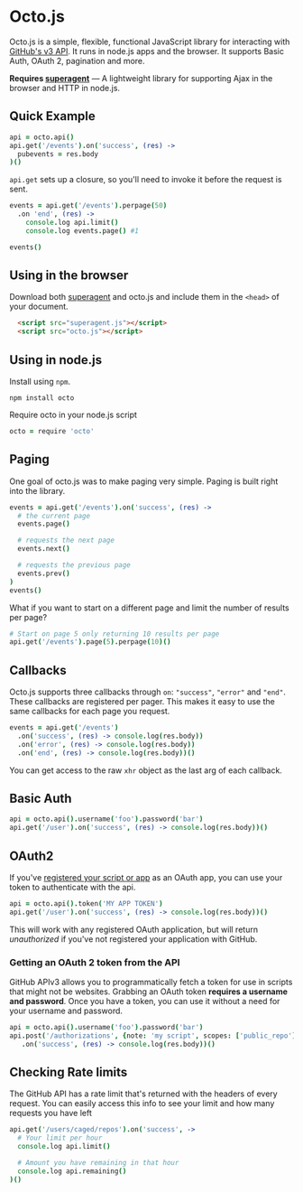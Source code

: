 # Octo.js

Octo.js is a simple, flexible, functional JavaScript library for interacting with [GitHub's v3 API](http://developer.github.com/v3).  It runs in node.js apps and the browser.  It supports Basic Auth, OAuth 2, pagination and more.

**Requires [superagent](https://github.com/visionmedia/superagent)** &mdash; A lightweight library for supporting Ajax in the browser and HTTP in node.js.

## Quick Example

``` coffeescript
api = octo.api()
api.get('/events').on('success', (res) ->
  pubevents = res.body
)()
```

`api.get` sets up a closure, so you'll need to invoke it before the request is sent.

``` coffeescript
events = api.get('/events').perpage(50)
  .on 'end', (res) ->
    console.log api.limit()
    console.log events.page() #1

events()
```

## Using in the browser

Download both [superagent](https://github.com/visionmedia/superagent) and octo.js and include them in the `<head>` of your document.

``` html
  <script src="superagent.js"></script>
  <script src="octo.js"></script>
```

## Using in node.js
Install using `npm`.

``` shell
npm install octo
```
Require octo in your node.js script

```coffeescript
octo = require 'octo'
```

## Paging
One goal of octo.js was to make paging very simple.  Paging is built right into the library.

``` coffeescript
events = api.get('/events').on('success', (res) ->
  # the current page
  events.page()

  # requests the next page
  events.next()

  # requests the previous page
  events.prev()
)
events()
```

What if you want to start on a different page and limit the number of results per page?

```coffeescript
# Start on page 5 only returning 10 results per page
api.get('/events').page(5).perpage(10)()
```

## Callbacks
Octo.js supports three callbacks through `on`: `"success"`, `"error"` and `"end"`.  These callbacks are registered per pager.  This makes it easy to use the same callbacks for each page you request.

```coffeescript
events = api.get('/events')
  .on('success', (res) -> console.log(res.body))
  .on('error', (res) -> console.log(res.body))
  .on('end', (res) -> console.log(res.body))()
```
You can get access to the raw `xhr` object as the last arg of each callback.

## Basic Auth
``` coffeescript
api = octo.api().username('foo').password('bar')
api.get('/user').on('success', (res) -> console.log(res.body))()
```

## OAuth2
If you've [registered your script or app](https://github.com/settings/applications/new) as an OAuth app, you can use your token to authenticate with the api.

```coffeescript
api = octo.api().token('MY APP TOKEN')
api.get('/user').on('success', (res) -> console.log(res.body))()
```

This will work with any registered OAuth application, but will return *unauthorized* if you've not registered your application with GitHub.

### Getting an OAuth 2 token from the API
GitHub APIv3 allows you to programmatically fetch a token for use in scripts that might not be websites.  Grabbing an OAuth token **requires a username and password**.  Once you have a token, you can use it without a need for your username and password.

```coffeescript
api = octo.api().username('foo').password('bar')
api.post('/authorizations', {note: 'my script', scopes: ['public_repo']})
   .on('success', (res) -> console.log(res.body))()
```

## Checking Rate limits
The GitHub API has a rate limit that's returned with the headers of every request.  You can easily access this info to see your limit and how many requests you have left

```coffeescript
api.get('/users/caged/repos').on('success', ->
  # Your limit per hour
  console.log api.limit()

  # Amount you have remaining in that hour
  console.log api.remaining()
)()
```